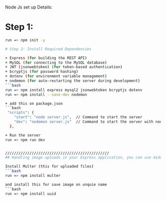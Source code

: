 Node Js set up Details:
# Step 1:
```bash
run => npm init -y

# Step 2: Install Required Dependencies

+ Express (for building the REST API)
+ MySQL (for connecting to the MySQL database)
+ JWT (jsonwebtoken) (for token-based authentication)
+ bcryptjs (for password hashing)
+ dotenv (for environment variable management)
+ nodemon (for auto-restarting the server during development)
```bash
run => npm install express mysql2 jsonwebtoken bcryptjs dotenv
run => npm install --save-dev nodemon

+ add this on package.json
```bash
 "scripts": {
    "start": "node server.js",  // Command to start the server
    "dev": "nodemon server.js"  // Command to start the server with nodemon for development
  },

+ Run the server 
run => npm run dev 


///////////////////////////////////////////////
## Handling image uploads in your Express application, you can use middleware such as multer to handle file uploads. Here’s how you can set up routes for uploading and retrieving images:

Install Multer (this for uploaded files)
```bash
run => npm install multer

and install this for save image on unquie name 
```bash
run => npm install uuid

